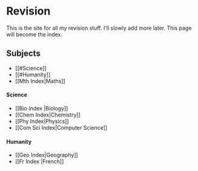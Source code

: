 # Revision
This is the site for all my revision stuff. I'll slowly add more later.
This page will become the index.

## Subjects
* [[#Science]]
* [[#Humanity]]
* [[Mth Index|Maths]]

#### Science
* [[Bio Index |Biology]]
* [[Chem Index|Chemistry]]
* [[Phy Index|Physics]]
* [[Com Sci Index|Computer Science]]

#### Humanity
* [[Geo Index|Geography]]
* [[Fr Index |French]]